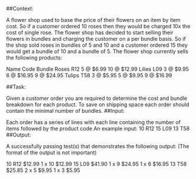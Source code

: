 ##Context:

A flower shop used to base the price of their flowers on an item by item cost. So if a
customer ordered 10 roses then they would be charged 10x the cost of single rose. The
flower shop has decided to start selling their flowers in bundles and charging the customer
on a per bundle basis. So if the shop sold roses in bundles of 5 and 10 and a customer
ordered 15 they would get a bundle of 10 and a bundle of 5.
The flower shop currently sells the following products:

Name Code Bundle
Roses R12 5 @ $6.99
10 @ $12.99
Lilies L09 3 @ $9.95
6 @ $16.95
9 @ $24.95
Tulips T58 3 @ $5.95
5 @ $9.95
9 @ $16.99

##Task:

Given a customer order you are required to determine the cost and bundle breakdown for
each product. To save on shipping space each order should contain the minimal number
of bundles.
##Input:

Each order has a series of lines with each line containing the number of items followed by
the product code
An example input:
10 R12
15 L09
13 T58
##Output:

A successfully passing test(s) that demonstrates the following output: (The format of the
output is not important)

10 R12 $12.99
    1 x 10 $12.99
15 L09 $41.90
    1 x 9 $24.95
    1 x 6 $16.95
13 T58 $25.85
    2 x 5 $9.95
    1 x 3 $5.95
